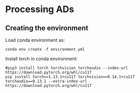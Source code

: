 # Processing ADs


## Creating the environment
Load conda environment as:
```
conda env create -f environment.yml
```
Install torch in conda environment:
```
#pip3 install torch torchvision torchaudio --index-url https://download.pytorch.org/whl/cu117
pip install torch==1.13.1+cu117 torchvision==0.14.1+cu117 torchaudio==0.13.1 --extra-index-url https://download.pytorch.org/whl/cu117
```
